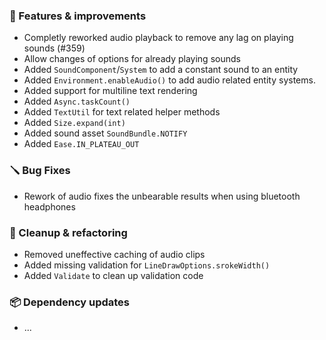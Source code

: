 ### 🚀 Features & improvements

- Completly reworked audio playback to remove any lag on playing sounds (#359)
- Allow changes of options for already playing sounds
- Added `SoundComponent`/`System` to add a constant sound to an entity
- Added `Environment.enableAudio()` to add audio related entity systems.
- Added support for multiline text rendering
- Added `Async.taskCount()`
- Added `TextUtil` for text related helper methods
- Added `Size.expand(int)`
- Added sound asset `SoundBundle.NOTIFY`
- Added `Ease.IN_PLATEAU_OUT`

### 🪛 Bug Fixes

- Rework of audio fixes the unbearable results when using bluetooth headphones

### 🧽 Cleanup & refactoring

- Removed uneffective caching of audio clips
- Added missing validation for `LineDrawOptions.srokeWidth()`
- Added `Validate` to clean up validation code

### 📦 Dependency updates

- ...